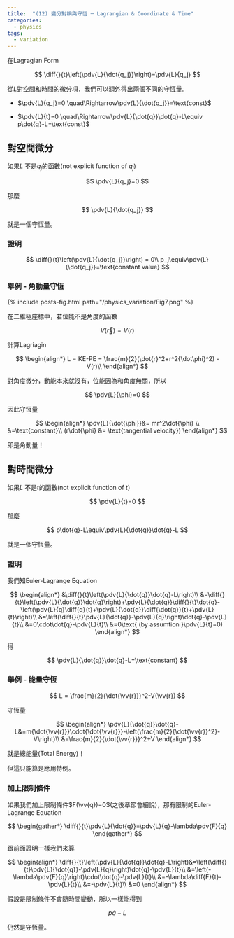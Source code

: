```yaml
---
title:  "(12) 變分對稱與守恆 ─ Lagrangian & Coordinate & Time"
categories:
  - physics
tags:
  - variation
---
```


在Lagragian Form

$$
\diff{}{t}\left(\pdv{L}{\dot{q_j}}\right)=\pdv{L}{q_j}
$$

從$L$對空間和時間的微分項，我們可以額外得出兩個不同的守恆量。

- $\pdv{L}{q_j}=0 \quad\Rightarrow\pdv{L}{\dot{q_j}}=\text{const}$

- $\pdv{L}{t}=0   \quad\Rightarrow\pdv{L}{\dot{q}}\dot{q}-L\equiv p\dot{q}-L=\text{const}$


## 對空間微分

如果$L$ 不是$q_j$的函數(not explicit function of $q_j$)

$$
\pdv{L}{q_j}=0
$$


那麼

$$
\pdv{L}{\dot{q_j}}
$$

就是一個守恆量。

### 證明

$$
\diff{}{t}\left(\pdv{L}{\dot{q_j}}\right) = 0\\
p_j\equiv\pdv{L}{\dot{q_j}}=\text{constant value}
$$			

### 舉例 - 角動量守恆

{% include posts-fig.html path="/physics_variation/Fig7.png" %}

在二維極座標中，若位能不是角度的函數

$$
V(\vec{r})=V(r)
$$

計算Lagriagin

$$
\begin{align*}
L = KE-PE = \frac{m}{2}(\dot{r}^2+r^2{\dot\phi}^2) - V(r)\\
\end{align*}
$$

對角度微分，動能本來就沒有，位能因為和角度無關，所以

$$
\pdv{L}{\phi}=0
$$

因此守恆量

$$
\begin{align*}
\pdv{L}{\dot{\phi}}&= mr^2\dot{\phi} \\
&=\text{constant}\\
(r\dot{\phi} &= \text{tangential velocity})
\end{align*}
$$

即是角動量！

## 對時間微分

如果$L$ 不是$t$的函數(not explicit function of $t$)

$$
\pdv{L}{t}=0
$$

那麼

$$
p\dot{q}-L\equiv\pdv{L}{\dot{q}}\dot{q}-L
$$

就是一個守恆量。

### 證明

我們知Euler-Lagrange Equation

$$
\begin{align*}
&\diff{}{t}\left(\pdv{L}{\dot{q}}\dot{q}-L\right)\\
&=\diff{}{t}\left(\pdv{L}{\dot{q}}\dot{q}\right)+\pdv{L}{\dot{q}}\diff{}{t}\dot{q}-\left(\pdv{L}{q}\diff{q}{t}+\pdv{L}{\dot{q}}\diff{\dot{q}}{t}+\pdv{L}{t}\right)\\
&=\left(\diff{}{t}\pdv{L}{\dot{q}}-\pdv{L}{q}\right)\dot{q}-\pdv{L}{t}\\
&=0\cdot\dot{q}-\pdv{L}{t}\\
&=0\text{ (by assumtion }\pdv{L}{t}=0)
\end{align*}
$$

得

$$
\pdv{L}{\dot{q}}\dot{q}-L=\text{constant}
$$

### 舉例 - 能量守恆

$$
L = \frac{m}{2}{\dot{\vv{r}}}^2-V(\vv{r})
$$

守恆量

$$
\begin{align*}
\pdv{L}{\dot{q}}\dot{q}-L&=m{\dot{\vv{r}}}\cdot{\dot{\vv{r}}}-\left(\frac{m}{2}{\dot{\vv{r}}^2}-V\right)\\
&=\frac{m}{2}{\dot{\vv{r}}}^2+V
\end{align*}
$$

就是總能量(Total Energy)！

但這只能算是應用特例。


### 加上限制條件

如果我們加上限制條件$F(\vv{q})=0$(之後章節會細說)，那有限制的Euler-Lagrange Equation

$$
\begin{gather*}
	\diff{}{t}\pdv{L}{\dot{q}}=\pdv{L}{q}-\lambda\pdv{F}{q}
\end{gather*}
$$

跟前面證明一樣我們來算

$$
\begin{align*}
\diff{}{t}\left(\pdv{L}{\dot{q}}\dot{q}-L\right)&=\left(\diff{}{t}\pdv{L}{\dot{q}}-\pdv{L}{q}\right)\dot{q}-\pdv{L}{t}\\
&=\left(-\lambda\pdv{F}{q}\right)\cdot\dot{q}-\pdv{L}{t}\\
&=-\lambda\diff{F}{t}-\pdv{L}{t}\\
&=-\pdv{L}{t}\\
&=0
\end{align*}
$$

假設是限制條件不會隨時間變動，所以一樣能得到

$$
p\dot{q}-L
$$

仍然是守恆量。
